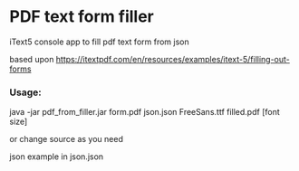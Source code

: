# PDF text form filler
iText5 console app to fill pdf text form from json 

based upon https://itextpdf.com/en/resources/examples/itext-5/filling-out-forms

### Usage:

java -jar pdf_from_filler.jar form.pdf json.json FreeSans.ttf filled.pdf [font size]

or change source as you need

json example in json.json
